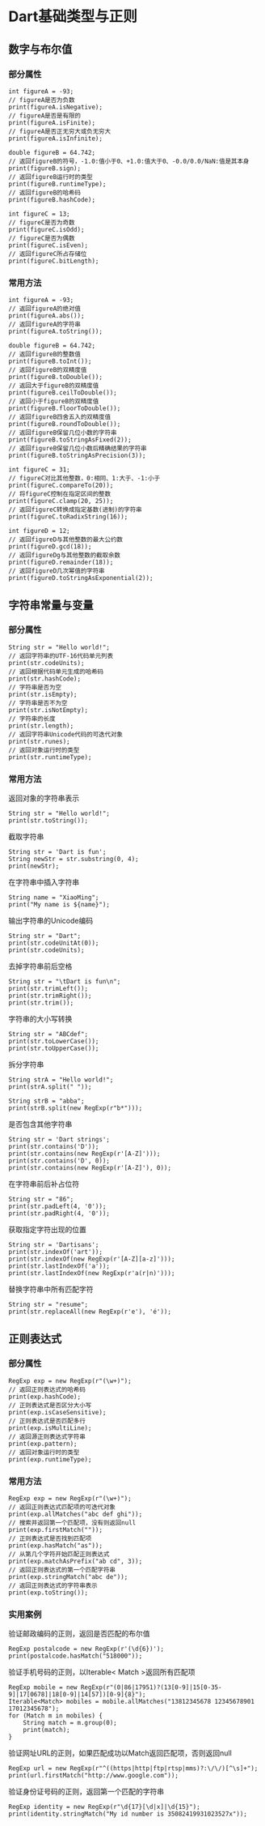# Dart基础类型与正则

## 数字与布尔值

### 部分属性

    int figureA = -93;
    // figureA是否为负数
    print(figureA.isNegative);
    // figureA是否是有限的
    print(figureA.isFinite);
    // figureA是否正无穷大或负无穷大
    print(figureA.isInfinite);
    
    double figureB = 64.742;
    // 返回figureB的符号，-1.0:值小于0、+1.0:值大于0、-0.0/0.0/NaN:值是其本身
    print(figureB.sign);
    // 返回figureB运行时的类型
    print(figureB.runtimeType);
    // 返回figureB的哈希码
    print(figureB.hashCode);
    
    int figureC = 13;
    // figureC是否为奇数
    print(figureC.isOdd);
    // figureC是否为偶数
    print(figureC.isEven);
    // 返回figureC所占存储位
    print(figureC.bitLength);
### 常用方法

    int figureA = -93;
    // 返回figureA的绝对值
    print(figureA.abs());
    // 返回figureA的字符串
    print(figureA.toString());
    
    double figureB = 64.742;
    // 返回figureB的整数值
    print(figureB.toInt());
    // 返回figureB的双精度值
    print(figureB.toDouble());
    // 返回大于figureB的双精度值
    print(figureB.ceilToDouble());
    // 返回小于figureB的双精度值
    print(figureB.floorToDouble());
    // 返回figureB四舍五入的双精度值
    print(figureB.roundToDouble());
    // 返回figureB保留几位小数的字符串
    print(figureB.toStringAsFixed(2));
    // 返回figureB保留几位小数后精确结果的字符串
    print(figureB.toStringAsPrecision(3));
    
    int figureC = 31;
    // figureC对比其他整数，0:相同、1:大于、-1:小于
    print(figureC.compareTo(20));
    // 将figureC控制在指定区间的整数
    print(figureC.clamp(20, 25));
    // 返回figureC转换成指定基数(进制)的字符串
    print(figureC.toRadixString(16));
    
    int figureD = 12;
    // 返回figureD与其他整数的最大公约数
    print(figureD.gcd(18));
    // 返回figureDg与其他整数的截取余数
    print(figureD.remainder(18));
    // 返回figureD几次幂值的字符串
    print(figureD.toStringAsExponential(2));


## 字符串常量与变量

### 部分属性

    String str = "Hello world!";
    // 返回字符串的UTF-16代码单元列表
    print(str.codeUnits);
    // 返回根据代码单元生成的哈希码
    print(str.hashCode);
    // 字符串是否为空
    print(str.isEmpty);
    // 字符串是否不为空
    print(str.isNotEmpty);
    // 字符串的长度
    print(str.length);
    // 返回字符串Unicode代码的可迭代对象
    print(str.runes);
    // 返回对象运行时的类型
    print(str.runtimeType);
### 常用方法

返回对象的字符串表示

```
String str = "Hello world!";
print(str.toString());
```

截取字符串

```
String str = 'Dart is fun';
String newStr = str.substring(0, 4);
print(newStr);
```

在字符串中插入字符串

```
String name = "XiaoMing";
print("My name is ${name}");
```

输出字符串的Unicode编码

```
String str = "Dart";
print(str.codeUnitAt(0));
print(str.codeUnits);
```

去掉字符串前后空格

```
String str = "\tDart is fun\n";
print(str.trimLeft());
print(str.trimRight());
print(str.trim());
```

字符串的大小写转换

```
String str = "ABCdef";
print(str.toLowerCase());
print(str.toUpperCase());
```

拆分字符串

```
String strA = "Hello world!";
print(strA.split(" "));

String strB = "abba";
print(strB.split(new RegExp(r"b*")));
```

是否包含其他字符串

```
String str = 'Dart strings';
print(str.contains('D'));
print(str.contains(new RegExp(r'[A-Z]')));
print(str.contains('D', 0));
print(str.contains(new RegExp(r'[A-Z]'), 0));
```

在字符串前后补占位符

```
String str = "86";
print(str.padLeft(4, '0'));
print(str.padRight(4, '0'));
```

获取指定字符出现的位置 

```
String str = 'Dartisans';
print(str.indexOf('art'));
print(str.indexOf(new RegExp(r'[A-Z][a-z]')));
print(str.lastIndexOf('a'));
print(str.lastIndexOf(new RegExp(r'a(r|n)')));
```

替换字符串中所有匹配字符

```
String str = "resume";
print(str.replaceAll(new RegExp(r'e'), 'é'));
```



## 正则表达式

### 部分属性

    RegExp exp = new RegExp(r"(\w+)");
    // 返回正则表达式的哈希码
    print(exp.hashCode);
    // 正则表达式是否区分大小写
    print(exp.isCaseSensitive);
    // 正则表达式是否匹配多行
    print(exp.isMultiLine);
    // 返回源正则表达式字符串
    print(exp.pattern);
    // 返回对象运行时的类型
    print(exp.runtimeType);
### 常用方法

```
RegExp exp = new RegExp(r"(\w+)");
// 返回正则表达式匹配项的可迭代对象
print(exp.allMatches("abc def ghi"));
// 搜索并返回第一个匹配项，没有则返回null
print(exp.firstMatch(""));
// 正则表达式是否找到匹配项
print(exp.hasMatch("as"));
// 从第几个字符开始匹配正则表达式
print(exp.matchAsPrefix("ab cd", 3));
// 返回正则表达式的第一个匹配字符串
print(exp.stringMatch("abc de"));
// 返回正则表达式的字符串表示
print(exp.toString());
```



### 实用案例

验证邮政编码的正则，返回是否匹配的布尔值

```
RegExp postalcode = new RegExp(r'(\d{6})');
print(postalcode.hasMatch("518000"));
```

验证手机号码的正则，以Iterable< Match >返回所有匹配项

```
RegExp mobile = new RegExp(r"(0|86|17951)?(13[0-9]|15[0-35-9]|17[0678]|18[0-9]|14[57])[0-9]{8}");
Iterable<Match> mobiles = mobile.allMatches("13812345678 12345678901 17012345678");
for (Match m in mobiles) {
    String match = m.group(0);
    print(match);
}
```

验证网址URL的正则，如果匹配成功以Match返回匹配项，否则返回null

```
RegExp url = new RegExp(r"^((https|http|ftp|rtsp|mms)?:\/\/)[^\s]+");
print(url.firstMatch("http://www.google.com"));
```

验证身份证号码的正则，返回第一个匹配的字符串

```
RegExp identity = new RegExp(r"\d{17}[\d|x]|\d{15}");
print(identity.stringMatch("My id number is 35082419931023527x"));
```